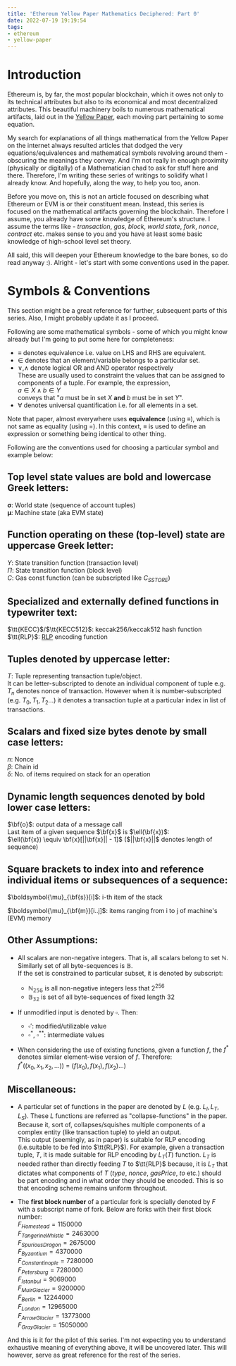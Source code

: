 ```yaml
---
title: 'Ethereum Yellow Paper Mathematics Deciphered: Part 0'
date: 2022-07-19 19:19:54
tags:
- ethereum
- yellow-paper
---
```



# Introduction
Ethereum is, by far, the most popular blockchain, which it owes not only to its technical attributes but also to its economical and most decentralized attributes. This beautiful machinery boils to numerous mathematical artifacts, laid out in the [Yellow Paper](https://ethereum.github.io/yellowpaper/paper.pdf), each moving part pertaining to some equation.

My search for explanations of all things mathematical from the Yellow Paper on the internet always resulted articles that dodged the very equations/equivalences and mathematical symbols revolving around them - obscuring the meanings they convey. And I'm not really in enough proximity (physically or digitally) of a Mathematician chad to ask for stuff here and there. Therefore, I'm writing these series of writings to solidify what I already know. And hopefully, along the way, to help you too, anon.

Before you move on, this is not an article focused on describing what Ethereum or EVM is or their constituent mean. Instead, this series is focused on the mathematical artifacts governing the blockchain. Therefore I assume, you already have some knowledge of Ethereum's structure. I assume the terms like - _transaction_, _gas_, _block_, _world state_, _fork_, _nonce_, _contract_ etc. makes sense to you and you have at least some basic knowledge of high-school level set theory.

All said, this will deepen your Ethereum knowledge to the bare bones, so do read anyway :). Alright - let's start with some conventions used in the paper.

# Symbols & Conventions
This section might be a great reference for further, subsequent parts of this series. Also, I might probably update it as I proceed.

Following are some mathematical symbols - some of which you might know already but I'm going to put some here for completeness:

- $\equiv$ denotes equivalence i.e. value on LHS and RHS are equivalent.
- $\in$ denotes that an element/variable belongs to a particular set.
- $\lor$,$\land$ denote logical OR and AND operator respectively  
These are usually used to constraint the values that can be assigned to components of a tuple. For example, the expression,  
  $a \in X \land b \in Y$  
conveys that "$a$ must be in set $X$ **and** $b$ must be in set $Y$".
- $\forall$ denotes universal quantification i.e. for all elements in a set.

Note that paper, almost everywhere uses **equivalence** (using $\equiv$), which is not same as equality (using $=$). In this context, $\equiv$ is used to define an expression or something being identical to other thing.

Following are the conventions used for choosing a particular symbol and example below:

## Top level state values are bold and lowercase Greek letters:  
$\boldsymbol{\sigma}$: World state (sequence of account tuples)  
$\boldsymbol{\mu}$: Machine state (aka EVM state)

## Function operating on these (top-level) state are uppercase Greek letter:  
$\Upsilon$: State transition function  (transaction level)  
$\Pi$: State transition function  (block level)  
$C$: Gas const function (can be subscripted like $C_{SSTORE}$)

## Specialized and externally defined functions in typewriter text:
$\tt{KECC}$/$\tt{KECC512}$: keccak256/keccak512 hash function  
$\tt{RLP}$: [RLP](https://ethereum.org/en/developers/docs/data-structures-and-encoding/rlp/) encoding function

## Tuples denoted by uppercase letter:  
$T$: Tuple representing transaction tuple/object.  
It can be letter-subscripted to denote an individual component of tuple e.g. $T_n$ denotes nonce of transaction. However when it is number-subscripted (e.g. $T_0, T_1, T_2 ...$) it denotes a transaction tuple at a particular index in list of transactions.

## Scalars and fixed size bytes denote by small case letters:
$n$: Nonce  
$\beta$: Chain id  
$\delta$: No. of items required on stack for an operation

## Dynamic length sequences denoted by bold lower case letters:
$\bf{o}$: output data of a message call  
Last item of a given sequence $\bf{x}$ is $\ell(\bf{x})$:  
$\ell(\bf{x}) \equiv \bf{x}[||\bf{x}|| - 1]$ ($||\bf{x}||$ denotes length of sequence)

## Square brackets to index into and reference individual items or subsequences of a sequence:
$\boldsymbol{\mu}_{\bf{s}}[i]$: i-th item of the stack  

$\boldsymbol{\mu}_{\bf{m}}[i..j]$: items ranging from i to j of machine's (EVM) memory  

## Other Assumptions:
- All scalars are non-negative integers. That is, all scalars belong to set $\mathbb{N}$. Similarly set of all byte-sequences is $\mathbb{B}$.  
If the set is constrained to particular subset, it is denoted by subscript:  
  - $\mathbb{N_{256}}$ is all non-negative integers less that $2^{256}$  
  - $\mathbb{B_{32}}$ is set of all byte-sequences of fixed length $32$  

- If unmodified input is denoted by $\square$. Then:
  - $\square'$: modified/utilizable value
  - $\square^*$, $\square^{**}$: intermediate values

- When considering the use of existing functions, given a
function $f$, the $f^*$ denotes similar element-wise version of $f$. Therefore:  
$f^*((x_0, x_1, x_2,...))$ = $(f(x_0), f(x_1), f(x_2)...)$

## Miscellaneous:
  - A particular set of functions in the paper are denoted by $L$ (e.g. $L_I, L_T, L_S$). These $L$ functions are referred as "collapse-functions" in the paper. Because it, sort of, collapses/squishes multiple components of a complex entity (like transaction tuple) to yield an output.  
  This output (seemingly, as in paper) is suitable for RLP encoding (i.e.suitable to be fed into $\tt{RLP}$). For example, given a transaction tuple, $T$, it is made suitable for RLP encoding by $L_T(T)$ function. $L_T$ is needed rather than directly feeding $T$ to $\tt{RLP}$ because, it is $L_T$ that dictates what components of $T$ (_type_, _nonce_, _gasPrice_, _to_ etc.) should be part encoding and in what order they should be encoded. This is so that encoding scheme remains uniform throughout.


  - The **first block number** of a particular fork is specially denoted by $F$ with a subscript name of fork. Below are forks with their first block number:  
$F_{Homestead} = 1150000$  
$F_{TangerineWhistle} =  2463000$   
$F_{Spurious Dragon} =   2675000$  
$F_{Byzantium} = 4370000$  
$F_{Constantinople} = 7280000$  
$F_{Petersburg} = 7280000$  
$F_{Istanbul} = 9069000$  
$F_{Muir Glacier} = 9200000$  
$F_{Berlin} = 12244000$  
$F_{London} = 12965000$  
$F_{Arrow Glacier} = 13773000$  
$F_{Gray Glacier} = 15050000$  

And this is it for the pilot of this series. I'm not expecting you to understand exhaustive meaning of everything above, it will be uncovered later. This will however, serve as great reference for the rest of the series.